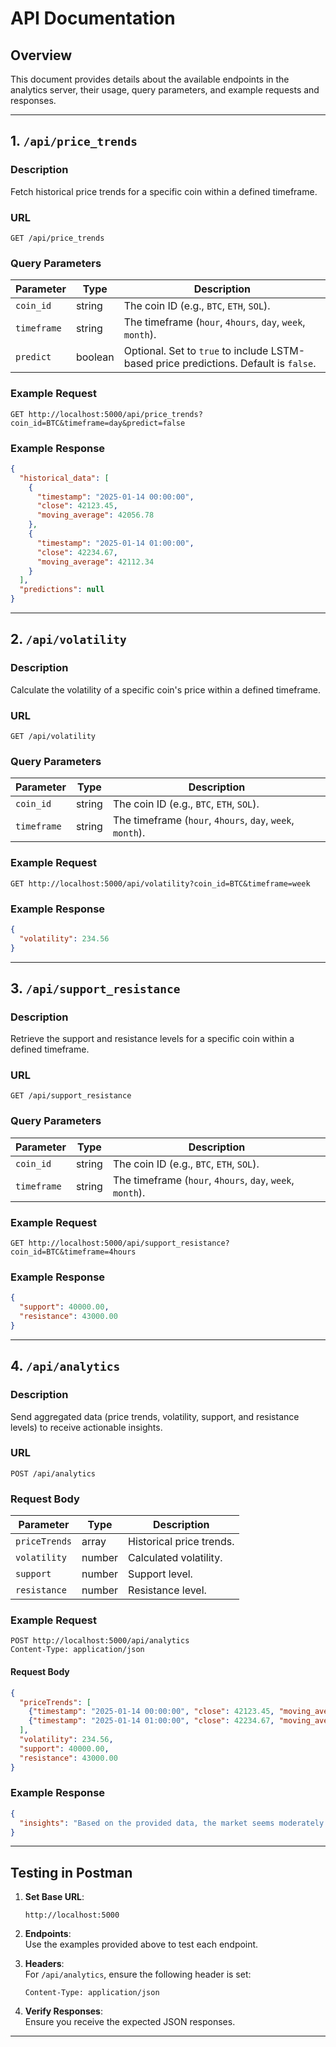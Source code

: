 # API Documentation

## Overview
This document provides details about the available endpoints in the analytics server, their usage, query parameters, and example requests and responses.

---

## **1. `/api/price_trends`**
### Description
Fetch historical price trends for a specific coin within a defined timeframe.

### URL
```
GET /api/price_trends
```

### Query Parameters
| Parameter  | Type    | Description                                            |
|------------|---------|--------------------------------------------------------|
| `coin_id`  | string  | The coin ID (e.g., `BTC`, `ETH`, `SOL`).               |
| `timeframe`| string  | The timeframe (`hour`, `4hours`, `day`, `week`, `month`). |
| `predict`  | boolean | Optional. Set to `true` to include LSTM-based price predictions. Default is `false`. |

### Example Request
```
GET http://localhost:5000/api/price_trends?coin_id=BTC&timeframe=day&predict=false
```

### Example Response
```json
{
  "historical_data": [
    {
      "timestamp": "2025-01-14 00:00:00",
      "close": 42123.45,
      "moving_average": 42056.78
    },
    {
      "timestamp": "2025-01-14 01:00:00",
      "close": 42234.67,
      "moving_average": 42112.34
    }
  ],
  "predictions": null
}
```

---

## **2. `/api/volatility`**
### Description
Calculate the volatility of a specific coin's price within a defined timeframe.

### URL
```
GET /api/volatility
```

### Query Parameters
| Parameter  | Type    | Description                                            |
|------------|---------|--------------------------------------------------------|
| `coin_id`  | string  | The coin ID (e.g., `BTC`, `ETH`, `SOL`).               |
| `timeframe`| string  | The timeframe (`hour`, `4hours`, `day`, `week`, `month`). |

### Example Request
```
GET http://localhost:5000/api/volatility?coin_id=BTC&timeframe=week
```

### Example Response
```json
{
  "volatility": 234.56
}
```

---

## **3. `/api/support_resistance`**
### Description
Retrieve the support and resistance levels for a specific coin within a defined timeframe.

### URL
```
GET /api/support_resistance
```

### Query Parameters
| Parameter  | Type    | Description                                            |
|------------|---------|--------------------------------------------------------|
| `coin_id`  | string  | The coin ID (e.g., `BTC`, `ETH`, `SOL`).               |
| `timeframe`| string  | The timeframe (`hour`, `4hours`, `day`, `week`, `month`). |

### Example Request
```
GET http://localhost:5000/api/support_resistance?coin_id=BTC&timeframe=4hours
```

### Example Response
```json
{
  "support": 40000.00,
  "resistance": 43000.00
}
```

---

## **4. `/api/analytics`**
### Description
Send aggregated data (price trends, volatility, support, and resistance levels) to receive actionable insights.

### URL
```
POST /api/analytics
```

### Request Body
| Parameter      | Type    | Description                                           |
|----------------|---------|-------------------------------------------------------|
| `priceTrends`  | array   | Historical price trends.                              |
| `volatility`   | number  | Calculated volatility.                                |
| `support`      | number  | Support level.                                        |
| `resistance`   | number  | Resistance level.                                     |

### Example Request
```
POST http://localhost:5000/api/analytics
Content-Type: application/json
```

#### Request Body
```json
{
  "priceTrends": [
    {"timestamp": "2025-01-14 00:00:00", "close": 42123.45, "moving_average": 42056.78},
    {"timestamp": "2025-01-14 01:00:00", "close": 42234.67, "moving_average": 42112.34}
  ],
  "volatility": 234.56,
  "support": 40000.00,
  "resistance": 43000.00
}
```

### Example Response
```json
{
  "insights": "Based on the provided data, the market seems moderately risky due to high volatility. Consider setting stop-loss levels near the support price of $40000."
}
```

---

## Testing in Postman
1. **Set Base URL**:  
   ```
   http://localhost:5000
   ```

2. **Endpoints**:  
   Use the examples provided above to test each endpoint.

3. **Headers**:  
   For `/api/analytics`, ensure the following header is set:  
   ```
   Content-Type: application/json
   ```

4. **Verify Responses**:  
   Ensure you receive the expected JSON responses.

---

